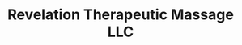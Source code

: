 ---
title: "Revelation Therapeutic Massage LLC"
url: /grand-junction/revelation-therapeutic-massage-llc/
shop: Massage
---